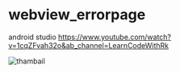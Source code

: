 # webview_errorpage
android studio
https://www.youtube.com/watch?v=1cqZFvah32o&ab_channel=LearnCodeWithRk

![thambail](https://github.com/LearncodeWithRk/webview_errorpage/assets/71060268/e4aca293-0bb6-4d29-b98f-a3c060bd2d71)

